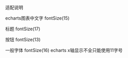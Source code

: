 适配说明

echarts图表中文字 fontSize(15)

标题 fontSize(17)

按钮 fontSize(13)

一般字体 fontSize(16)
echarts x轴显示不全只能使用11字号